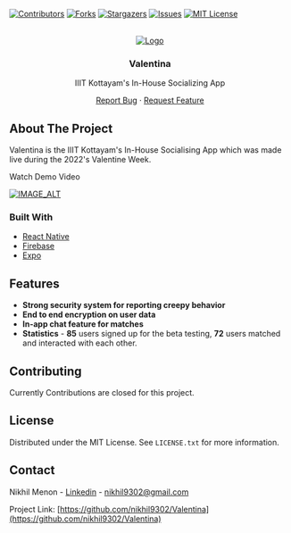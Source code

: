 <div id="top"></div>

[![Contributors][contributors-shield]][contributors-url]
[![Forks][forks-shield]][forks-url]
[![Stargazers][stars-shield]][stars-url]
[![Issues][issues-shield]][issues-url]
[![MIT License][license-shield]][license-url]

<!-- PROJECT LOGO -->
<br />
<div align="center">
  <a href="https://github.com/nikhil9302/Valentina">
    <img src="https://res.cloudinary.com/dpjf6btln/image/upload/v1658203905/Group_48_gnd9ee.png" alt="Logo" >
  </a>

  <h3 align="center">Valentina</h3>

  <p align="center">
   IIIT Kottayam's In-House Socializing App
   </p>
   <p align="center">
    <a href="https://github.com/nikhil9302/Valentina/issues">Report Bug</a>
    ·
    <a href="https://github.com/nikhil9302/Valentina/issues">Request Feature</a>
  </p>
</div>

<!-- ABOUT THE PROJECT -->

## About The Project

Valentina is the IIIT Kottayam's In-House Socialising App which was made live during the 2022's Valentine Week.

Watch Demo Video 

[![IMAGE_ALT](https://res.cloudinary.com/dpjf6btln/image/upload/v1655268162/Group_1_fsxtab.png)](https://www.youtube.com/watch?v=EeHwcu8ru4Y)

### Built With

- [React Native](https://reactnative.dev/)
- [Firebase](https://firebase.google.com/)
- [Expo](https://expo.dev/)

## Features

- **Strong security system for reporting creepy behavior**
- **End to end encryption on user data**
- **In-app chat feature for matches**
- **Statistics** - **85** users signed up for the beta testing, **72** users matched and interacted with each other.



<!-- CONTRIBUTING -->

## Contributing

Currently Contributions are closed for this project.

<!-- LICENSE -->

## License

Distributed under the MIT License. See `LICENSE.txt` for more information.

<!-- CONTACT -->

## Contact

Nikhil Menon - [Linkedin](https://www.linkedin.com/in/ikhil-menon-8286b9200/) - nikhil9302@gmail.com

Project Link: [https://github.com/nikhil9302/Valentina](https://github.com/nikhil9302/Valentina)


<!-- MARKDOWN LINKS & IMAGES -->
<!-- https://www.markdownguide.org/basic-syntax/#reference-style-links -->

[contributors-shield]: https://img.shields.io/github/contributors/nikhil9302/Valentina.svg?style=for-the-badge
[contributors-url]: https://github.com/nikhil9302/Valentina/graphs/contributors
[forks-shield]: https://img.shields.io/github/forks/nikhil9302/Valentina?style=for-the-badge
[forks-url]: https://github.com/nikhil9302/Valentina/network/members
[stars-shield]: https://img.shields.io/github/stars/nikhil9302/Valentina?style=for-the-badge
[stars-url]: https://github.com/nikhil9302/Valentina/stargazers
[issues-shield]: https://img.shields.io/github/issues/nikhil9302/Valentina?style=for-the-badge
[issues-url]: https://github.com/nikhil9302/Valentina/issues
[license-shield]: https://img.shields.io/github/license/nikhil9302/Valentina?style=for-the-badge
[license-url]: https://github.com/nikhil9302/Valentina/blob/main/LICENSE

